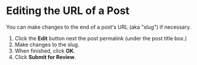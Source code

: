 # Editing the URL of a Post

You can make changes to the end of a post's URL \(aka "slug"\) if necessary.

1. Click the **Edit** button next the post permalink \(under the post title box.\) 
2. Make changes to the slug.
3. When finished, click **OK**. 
4. Click **Submit for Review**. 



